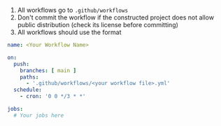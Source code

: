 1. All workflows go to `.github/workflows`
2. Don't commit the workflow if the constructed project does not allow public distribution (check its license before committing)
3. All workflows should use the format
```yaml
name: <Your Workflow Name>

on:
  push:
    branches: [ main ]
    paths:
      - '.github/workflows/<your workflow file>.yml'
  schedule:
    - cron: '0 0 */3 * *'

jobs:
  # Your jobs here
```
